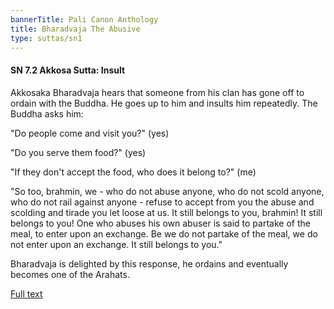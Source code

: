 ```yaml
---
bannerTitle: Pali Canon Anthology
title: Bharadvaja The Abusive
type: suttas/sn1
---
```


#### SN 7.2 Akkosa Sutta: Insult

Akkosaka Bharadvaja hears that someone from his clan has gone off to ordain
with the Buddha. He goes up to him and insults him repeatedly. The Buddha asks
him:  

"Do people come and visit you?" (yes)  

"Do you serve them food?" (yes)  

"If they don't accept the food, who does it belong to?" (me)  

"So too, brahmin, we - who do not abuse anyone, who do not scold anyone, who do
not rail against anyone - refuse to accept from you the abuse and scolding and
tirade you let loose at us. It still belongs to you, brahmin! It still belongs
to you! One who abuses his own abuser is said to partake of the meal, to enter
upon an exchange. Be we do not partake of the meal, we do not enter upon an
exchange. It still belongs to you."  

Bharadvaja is delighted by this response, he ordains and eventually becomes one
of the Arahats.

[Full text](https://www.dhammatalks.org/suttas/SN/SN7_2.html)
